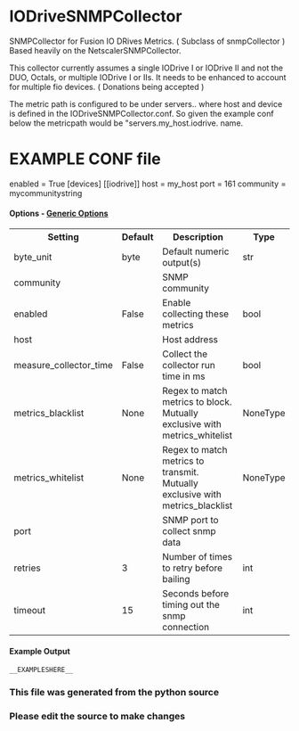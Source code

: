 IODriveSNMPCollector
=====

SNMPCollector for Fusion IO DRives Metrics. ( Subclass of snmpCollector )
Based heavily on the NetscalerSNMPCollector.

This collector currently assumes a single IODrive I or IODrive II and not the
DUO, Octals, or multiple IODrive I or IIs. It needs to be enhanced to account
for multiple fio devices. ( Donations being accepted )

The metric path is configured to be under servers.<host>.<device> where host
and device is defined in the IODriveSNMPCollector.conf.  So given the example
conf below the metricpath would be
"servers.my_host.iodrive.<metric> name.

# EXAMPLE CONF file

enabled = True
[devices]
[[iodrive]]
host = my_host
port = 161
community = mycommunitystring


#### Options - [Generic Options](Configuration)

<table><tr><th>Setting</th><th>Default</th><th>Description</th><th>Type</th></tr>
<tr><td>byte_unit</td><td>byte</td><td>Default numeric output(s)</td><td>str</td></tr>
<tr><td>community</td><td></td><td>SNMP community</td><td></td></tr>
<tr><td>enabled</td><td>False</td><td>Enable collecting these metrics</td><td>bool</td></tr>
<tr><td>host</td><td></td><td>Host address</td><td></td></tr>
<tr><td>measure_collector_time</td><td>False</td><td>Collect the collector run time in ms</td><td>bool</td></tr>
<tr><td>metrics_blacklist</td><td>None</td><td>Regex to match metrics to block. Mutually exclusive with metrics_whitelist</td><td>NoneType</td></tr>
<tr><td>metrics_whitelist</td><td>None</td><td>Regex to match metrics to transmit. Mutually exclusive with metrics_blacklist</td><td>NoneType</td></tr>
<tr><td>port</td><td></td><td>SNMP port to collect snmp data</td><td></td></tr>
<tr><td>retries</td><td>3</td><td>Number of times to retry before bailing</td><td>int</td></tr>
<tr><td>timeout</td><td>15</td><td>Seconds before timing out the snmp connection</td><td>int</td></tr>
</table>

#### Example Output

```
__EXAMPLESHERE__
```

### This file was generated from the python source
### Please edit the source to make changes

